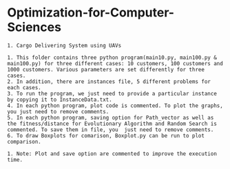 # Optimization-for-Computer-Sciences
    1. Cargo Delivering System using UAVs

    1. This folder contains three python program(main10.py, main100.py & main100.py) for three different cases: 10 customers, 100 customers and 1000 customers. Various parameters are set differently for three cases.
    2. In addition, there are instances file, 5 different problems for each cases.
    3. To run the program, we just need to provide a particular instance by copying it to InstanceData.txt. 
    4. In each python program, plot code is commented. To plot the graphs, you just need to remove comments.
    5. In each python program, saving option for Path_vector as well as the fitness/distance for Evolutionary Algorithm and Random Search is commented. To save them in file, you  just need to remove comments.
    6. To draw Boxplots for comarison, Boxplot.py can be run to plot comparison.

    1. Note: Plot and save option are commented to improve the execution time.
